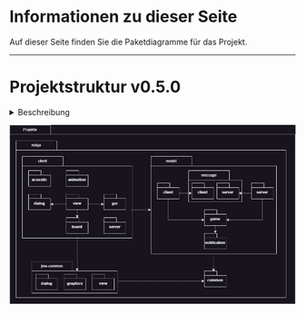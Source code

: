 # Informationen zu dieser Seite

Auf dieser Seite finden Sie die Paketdiagramme für das Projekt.

---



# Projektstruktur v0.5.0

<details>
<summary markdown="span">Beschreibung</summary> 

## mdga
### client
- **acoustic**
- **animation**
- **dialog**
- **view**
      - **board**
- **gui**
- **server**

### model
#### message
- **client**
- **server**
- **game**
      - **notification**

## jme-common
- **dialog**
- **graphics**
- **view**

### Verbindungen
- `client.dialog` <-> `client.view`
- `client.view` -> `client.board`
- `client` -> `model`
- `model.message.client` <-> `model.message.server`
- `model.message` -> `game`
- `game` -> `notification`
- `client` -> `jme-common`
- `model` -> `jme-common.common`

</details>

![PaketDiagramm_v0.5.0](../Implementierungsphase/PackageDiagramm/packageDiagramm_v0.5.0.png)


